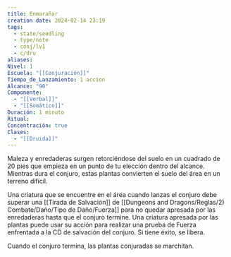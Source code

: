 ```yaml
---
title: Enmarañar
creation date: 2024-02-14 23:19
tags:
  - state/seedling
  - type/note
  - conj/lv1
  - c/dru
aliases: 
Nivel: 1
Escuela: "[[Conjuración]]"
Tiempo_de_Lanzamiento: 1 accion
Alcance: "90"
Componente:
  - "[[Verbal]]"
  - "[[Somático]]"
Duración: 1 minuto
Ritual: 
Concentración: true
Clases:
  - "[[Druida]]"
---
```

Maleza y enredaderas surgen retorciéndose del suelo en un cuadrado de 20 pies que empieza en un punto de tu elección dentro del alcance. Mientras dura el conjuro, estas plantas convierten el suelo del área en un terreno difícil.

Una criatura que se encuentre en el área cuando lanzas el conjuro debe superar una [[Tirada de Salvación]] de [[Dungeons and Dragons/Reglas/2) Combate/Daño/Tipo de Daño/Fuerza]] para no quedar apresada por las enredaderas hasta que el conjuro termine. Una criatura apresada por las plantas puede usar su acción para realizar una prueba de Fuerza enfrentada a la CD de salvación del conjuro. Si tiene éxito, se libera.

Cuando el conjuro termina, las plantas conjuradas se marchitan.
